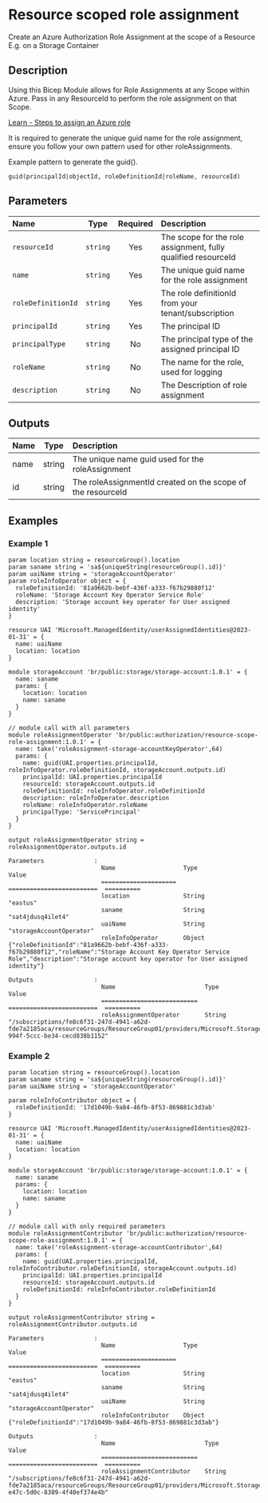 # Resource scoped role assignment

Create an Azure Authorization Role Assignment at the scope of a Resource E.g. on a Storage Container

## Description

Using this Bicep Module allows for Role Assignments at any Scope within Azure. Pass in any ResourceId to perform the role assignment on that Scope.

[Learn - Steps to assign an Azure role](https://learn.microsoft.com/en-us/azure/role-based-access-control/role-assignments-steps)

It is required to generate the unique guid name for the role assignment, ensure you follow your own pattern used for other roleAssignments.

Example pattern to generate the guid().

```bicep
guid(principalId|objectId, roleDefinitionId|roleName, resourceId)
```

## Parameters

| Name               | Type     | Required | Description                                                   |
| :----------------- | :------: | :------: | :------------------------------------------------------------ |
| `resourceId`       | `string` | Yes      | The scope for the role assignment, fully qualified resourceId |
| `name`             | `string` | Yes      | The unique guid name for the role assignment                  |
| `roleDefinitionId` | `string` | Yes      | The role definitionId from your tenant/subscription           |
| `principalId`      | `string` | Yes      | The principal ID                                              |
| `principalType`    | `string` | No       | The principal type of the assigned principal ID               |
| `roleName`         | `string` | No       | The name for the role, used for logging                       |
| `description`      | `string` | No       | The Description of role assignment                            |

## Outputs

| Name | Type   | Description                                                 |
| :--- | :----: | :---------------------------------------------------------- |
| name | string | The unique name guid used for the roleAssignment            |
| id   | string | The roleAssignmentId created on the scope of the resourceId |

## Examples

### Example 1

```bicep
param location string = resourceGroup().location
param saname string = 'sa${uniqueString(resourceGroup().id)}'
param uaiName string = 'storageAccountOperator'
param roleInfoOperator object = {
  roleDefinitionId: '81a9662b-bebf-436f-a333-f67b29880f12'
  roleName: 'Storage Account Key Operator Service Role'
  description: 'Storage account key operator for User assigned identity'
}

resource UAI 'Microsoft.ManagedIdentity/userAssignedIdentities@2023-01-31' = {
  name: uaiName
  location: location
}

module storageAccount 'br/public:storage/storage-account:1.0.1' = {
  name: saname
  params: {
    location: location
    name: saname
  }
}

// module call with all parameters
module roleAssignmentOperator 'br/public:authorization/resource-scope-role-assignment:1.0.1' = {
  name: take('roleAssignment-storage-accountKeyOperator',64)
  params: {
    name: guid(UAI.properties.principalId, roleInfoOperator.roleDefinitionId, storageAccount.outputs.id)
    principalId: UAI.properties.principalId
    resourceId: storageAccount.outputs.id
    roleDefinitionId: roleInfoOperator.roleDefinitionId
    description: roleInfoOperator.description
    roleName: roleInfoOperator.roleName
    principalType: 'ServicePrincipal'
  }
}

output roleAssignmentOperator string = roleAssignmentOperator.outputs.id
```

```log
Parameters              :
                          Name                   Type                       Value
                          =====================  =========================  ==========
                          location               String                     "eastus"
                          saname                 String                     "sat4jdusq4ilet4"
                          uaiName                String                     "storageAccountOperator"
                          roleInfoOperator       Object                     {"roleDefinitionId":"81a9662b-bebf-436f-a333-f67b29880f12","roleName":"Storage Account Key Operator Service Role","description":"Storage account key operator for User assigned identity"}

Outputs                 :
                          Name                         Type                       Value
                          ===========================  =========================  ==========
                          roleAssignmentOperator       String                     "/subscriptions/fe8c6f31-247d-4941-a62d-fde7a2185aca/resourceGroups/ResourceGroup01/providers/Microsoft.Storage/storageAccounts/sat4jdusq4ilet4/providers/Microsoft.Authorization/roleAssignments/3b71ddea-994f-5ccc-be34-cecd838b1152"
```

### Example 2

```bicep
param location string = resourceGroup().location
param saname string = 'sa${uniqueString(resourceGroup().id)}'
param uaiName string = 'storageAccountOperator'

param roleInfoContributor object = {
  roleDefinitionId: '17d1049b-9a84-46fb-8f53-869881c3d3ab'
}

resource UAI 'Microsoft.ManagedIdentity/userAssignedIdentities@2023-01-31' = {
  name: uaiName
  location: location
}

module storageAccount 'br/public:storage/storage-account:1.0.1' = {
  name: saname
  params: {
    location: location
    name: saname
  }
}

// module call with only required parameters
module roleAssignmentContributor 'br/public:authorization/resource-scope-role-assignment:1.0.1' = {
  name: take('roleAssignment-storage-accountContributor',64)
  params: {
    name: guid(UAI.properties.principalId, roleInfoContributor.roleDefinitionId, storageAccount.outputs.id)
    principalId: UAI.properties.principalId
    resourceId: storageAccount.outputs.id
    roleDefinitionId: roleInfoContributor.roleDefinitionId
  }
}

output roleAssignmentContributor string = roleAssignmentContributor.outputs.id
```

```log
Parameters              :
                          Name                   Type                       Value
                          =====================  =========================  ==========
                          location               String                     "eastus"
                          saname                 String                     "sat4jdusq4ilet4"
                          uaiName                String                     "storageAccountOperator"
                          roleInfoContributor    Object                     {"roleDefinitionId":"17d1049b-9a84-46fb-8f53-869881c3d3ab"}

Outputs                 :
                          Name                         Type                       Value
                          ===========================  =========================  ==========
                          roleAssignmentContributor    String                     "/subscriptions/fe8c6f31-247d-4941-a62d-fde7a2185aca/resourceGroups/ResourceGroup01/providers/Microsoft.Storage/storageAccounts/sat4jdusq4ilet4/providers/Microsoft.Authorization/roleAssignments/afd5b488-e47c-5d0c-8389-4f40ef374e4b"
```